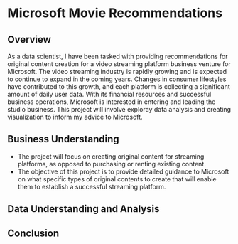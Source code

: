 # Microsoft Movie Recommendations

## Overview
As a data scientist, I have been tasked with providing recommendations for original content creation for a video streaming platform business venture for Microsoft. The video streaming industry is rapidly growing and is expected to continue to expand in the coming years. Changes in consumer lifestyles have contributed to this growth, and each platform is collecting a significant amount of daily user data. With its financial resources and successful business operations, Microsoft is interested in entering and leading the studio business. This project will involve exploray data analysis and creating visualization to inform my advice to Microsoft.
## Business Understanding
* The project will focus on creating original content for streaming platforms, as opposed to purchasing or renting existing content.
* The objective of this project is to provide detailed guidance to Microsoft on what specific types of original contents to create that will enable them to establish a successful streaming platform.
## Data Understanding and Analysis

## Conclusion
